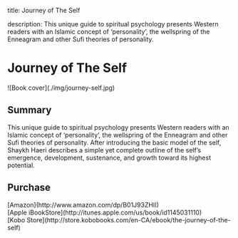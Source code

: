title: Journey of The Self

description: This unique guide to spiritual psychology presents Western readers with an Islamic concept of ‘personality’, the wellspring of the Enneagram and other Sufi theories of personality.

# Journey of The Self

<div markdown="1" class="cover-image">
![Book cover](./img/journey-self.jpg)
</div>

## Summary

This unique guide to spiritual psychology presents Western readers with an Islamic concept of ‘personality’, the wellspring of the Enneagram and other Sufi theories of personality. After introducing the basic model of the self, Shaykh Haeri describes a simple yet complete outline of the self’s emergence, development, sustenance, and growth toward its highest potential.

## Purchase

<div markdown="3" class="purchase-link">
[Amazon](http://www.amazon.com/dp/B01J93ZHII)
</div>

<div markdown="3" class="purchase-link">
[Apple iBookStore](http://itunes.apple.com/us/book/id1145031110)
</div>

<div markdown="3" class="purchase-link">
[Kobo Store](http://store.kobobooks.com/en-CA/ebook/the-journey-of-the-self)
</div>

